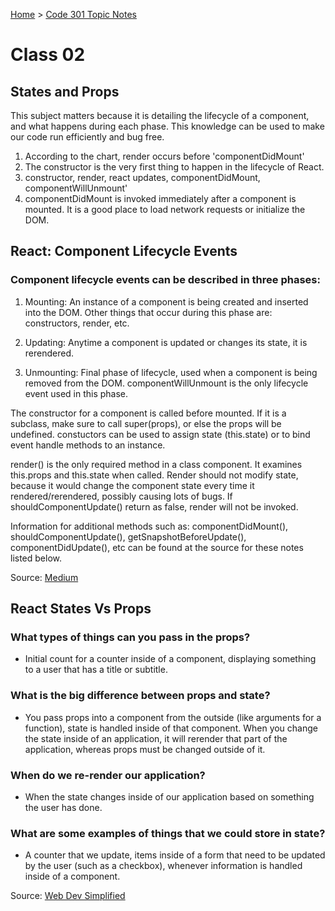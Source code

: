 [Home](../README.md) > [Code 301 Topic Notes](../301topicNotes.md)

# Class 02

## States and Props

This subject matters because it is detailing the lifecycle of a component, and what happens during each phase. This knowledge can be used to make our code run efficiently and bug free.

1. According to the chart, render occurs before 'componentDidMount'
2. The constructor is the very first thing to happen in the lifecycle of React.
3. constructor, render, react updates, componentDidMount, componentWillUnmount'
4. componentDidMount is invoked immediately after a component is mounted. It is a good place to load network requests or initialize the DOM.

## React: Component Lifecycle Events

### Component lifecycle events can be described in three phases:

1. Mounting: An instance of a component is being created and inserted into the DOM. Other things that occur during this phase are: constructors, render, etc.

2. Updating: Anytime a component is updated or changes its state, it is rerendered.

3. Unmounting: Final phase of lifecycle, used when a component is being removed from the DOM. componentWillUnmount is the only lifecycle event used in this phase.

The constructor for a component is called before mounted. If it is a subclass, make sure to call super(props), or else the props will be undefined. constuctors can be used to assign state (this.state) or to bind event handle methods to an instance.

render() is the only required method in a class component. It examines this.props and this.state when called. Render should not modify state, because it would change the component state every time it rendered/rerendered, possibly causing lots of bugs. If shouldComponentUpdate() return as false, render will not be invoked.

Information for additional methods such as: componentDidMount(), shouldComponentUpdate(), getSnapshotBeforeUpdate(), componentDidUpdate(), etc can be found at the source for these notes listed below.

Source: [Medium](https://medium.com/@joshuablankenshipnola/react-component-lifecycle-events-cb77e670a093)

## React States Vs Props

### What types of things can you pass in the props?
- Initial count for a counter inside of a component, displaying something to a user that has a title or subtitle.

### What is the big difference between props and state?
- You pass props into a component from the outside (like arguments for a function), state is handled inside of that component. When you change the state inside of an application, it will rerender that part of the application, whereas props must be changed outside of it.

### When do we re-render our application?
- When the state changes inside of our application based on something the user has done.

### What are some examples of things that we could store in state?
- A counter that we update, items inside of a form that need to be updated by the user (such as a checkbox), whenever information is handled inside of a component.

Source: [Web Dev Simplified](https://www.youtube.com/watch?v=IYvD9oBCuJI)
